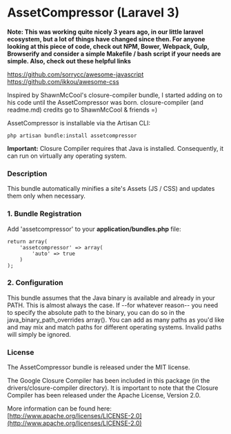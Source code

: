 # AssetCompressor (Laravel 3)

**Note: This was working quite nicely 3 years ago, in our little laravel ecosystem, but a lot of things have changed since then. For anyone looking at this piece of code, check out NPM, Bower, Webpack, Gulp, Browserify and consider a simple Makefile / bash script if your needs are simple. Also, check out these helpful links**

https://github.com/sorrycc/awesome-javascript
https://github.com/ikkou/awesome-css


Inspired by ShawnMcCool's closure-compiler bundle, I started adding on to his code until the AssetCompressor was born.
closure-compiler (and readme.md) credits go to ShawnMcCool & friends =)

AssetCompressor is installable via the Artisan CLI:

    php artisan bundle:install assetcompressor

**Important:** Closure Compiler requires that Java is installed.  Consequently, it can run on virtually any operating system.

### Description

This bundle automatically minifies a site's Assets (JS / CSS) and updates them only when necessary.


### 1. Bundle Registration

Add 'assetcompressor' to your **application/bundles.php** file:

    return array(
        'assetcompressor' => array(
            'auto' => true
        )
    );

### 2. Configuration

This bundle assumes that the Java binary is available and already in your PATH.  This is almost always the case.  If --for whatever reason-- you need to specify the absolute path to the binary, you can do so in the java_binary_path_overrides array().  You can add as many paths as you'd like and may mix and match paths for different operating systems.  Invalid paths will simply be ignored.

### License

The AssetCompressor bundle is released under the MIT license.

The Google Closure Compiler has been included in this package (in the drivers/closure-compiler directory).  It is important to note that the Closure Compiler has been released under the Apache License, Version 2.0.

More information can be found here: [http://www.apache.org/licenses/LICENSE-2.0](http://www.apache.org/licenses/LICENSE-2.0)
